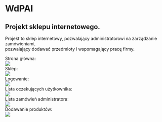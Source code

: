 # WdPAI

<h2> Projekt sklepu internetowego.</h2>

Projekt to sklep internetowy, pozwalający administratorowi na zarządzanie zamówieniami,<br>
pozwalający dodawać przedmioty i wspomagający pracę firmy.

Strona główna: <br>
<img src="/Zyla303/WdPAI/blob/main/public/images/mdimages/1.PNG?raw=true"><br>
Sklep: <br>
<img src="../Zyla303/WdPAI/blob/main/public/images/mdimages/2.PNG?raw=true"><br>
Logowanie: <br>
<img src="../Zyla303/WdPAI/blob/main/public/images/mdimages/3.PNG?raw=true"><br>
Lista oczekujących użytkownika: <br>
<img src="../Zyla303/WdPAI/blob/main/public/images/mdimages/4.PNG?raw=true"><br>
Lista zamówień administratora: <br>
<img src="../Zyla303/WdPAI/blob/main/public/images/mdimages/5.PNG?raw=true"><br>
Dodawanie produktów: <br>
<img src="../Zyla303/WdPAI/blob/main/public/images/mdimages/6.PNG?raw=true">